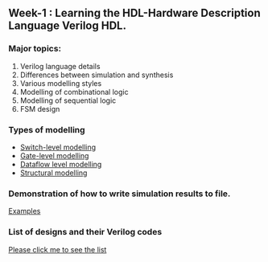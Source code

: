 ## Week-1 : Learning the HDL-Hardware Description Language Verilog HDL.

### Major topics:
<ol>
<li>Verilog language details</li>
<li>Differences between simulation and synthesis</li>
<li>Various modelling styles</li>
<li>Modelling of combinational logic</li>
<li>Modelling of sequential logic</li>
<li>FSM design</li>
</ol>

### Types of modelling

- [Switch-level modelling](https://github.com/dicdesign/workshop_may6th_25th_2024/tree/main/week1/switchLevelModelling)
- [Gate-level modelling](https://github.com/dicdesign/workshop_may6th_25th_2024/tree/main/week1/gateLevelModelling)
- [Dataflow level modelling](https://github.com/dicdesign/workshop_may6th_25th_2024/tree/main/week1/dataFlowModelling)
- [Structural modelling](https://github.com/dicdesign/workshop_may6th_25th_2024/tree/main/week1/structuralModelling) 

### Demonstration of how to write simulation results to file.
[Examples](https://github.com/dicdesign/workshop_may6th_25th_2024/tree/main/week1/writingOutputToFile)

### List of designs and their Verilog codes

[Please click me to see the list](https://github.com/dicdesign/asic_edatools/blob/main/list_verilogCodes.md)

